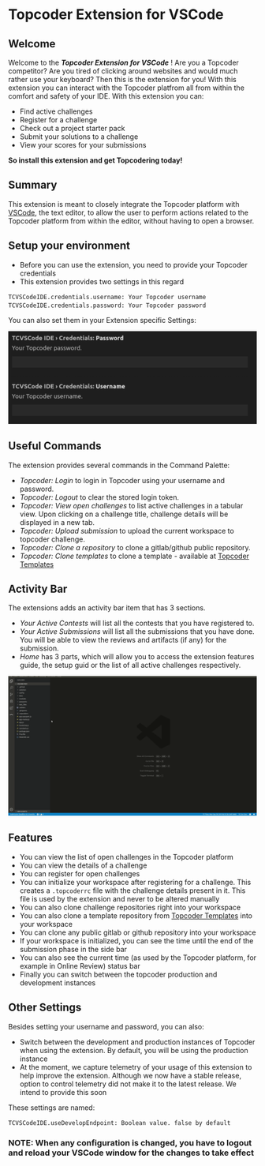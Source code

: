 # Topcoder Extension for VSCode 

## Welcome
Welcome to the _**Topcoder Extension for VSCode**_ ! Are you a Topcoder competitor? Are you tired of clicking around websites and would much rather use your keyboard? Then this is the extension for you! With this extension you can interact with the Topcoder platfrom all from within the comfort and safety of your IDE. With this extension you can: 
- Find active challenges
- Register for a challenge
- Check out a project starter pack
- Submit your solutions to a challenge
- View your scores for your submissions

**So install this extension and get Topcodering today!**

## Summary
This extension is meant to closely integrate the Topcoder platform with [VSCode](https://code.visualstudio.com/), the text editor, to allow the user to perform actions related to the Topcoder platform from within the editor, without having to open a browser.

## Setup your environment

- Before you can use the extension, you need to provide your Topcoder credentials
- This extension provides two settings in this regard

```bash
TCVSCodeIDE.credentials.username: Your Topcoder username
TCVSCodeIDE.credentials.password: Your Topcoder password
```

You can also set them in your Extension specific Settings:

![Settings Credentials](/images/settings_credentials.png)

## Useful Commands

The extension provides several commands in the Command Palette:

- *Topcoder: Login* to login in Topcoder using your username and password.
- *Topcoder: Logout* to clear the stored login token.
- *Topcoder: View open challenges* to list active challenges in a tabular view. Upon clicking on a challenge title, challenge details will be displayed in a new tab.
- *Topcoder: Upload submission* to upload the current workspace to topcoder challenge.
- *Topcoder: Clone a repository* to clone a gitlab/github public repository.
- *Topcoder: Clone templates* to clone a template - available at [Topcoder Templates](https://github.com/topcoder-platform-templates)

## Activity Bar

The extensions adds an activity bar item that has 3 sections.

- *Your Active Contests*  will list all the contests that you have registered to.
- *Your Active Submissions* will list all the submissions that you have done. You will be able to view the reviews and artifacts (if any) for the submission.
- *Home* has 3 parts, which will allow you to access the extension features guide, the setup guid or the list of all active challenges respectively.

![Activity Bar](/images/activity_bar.gif)

## Features

- You can view the list of open challenges in the Topcoder platform
- You can view the details of a challenge
- You can register for open challenges
- You can initialize your workspace after registering for a challenge. This creates a `.topcoderrc` file with the challenge details present in it. This file is used by the extension and never to be altered manually
- You can also clone challenge repositories right into your workspace
- You can also clone a template repository from [Topcoder Templates](https://github.com/topcoder-platform-templates) into your workspace
- You can clone any public gitlab or github repository into your workspace
- If your workspace is initialized, you can see the time until the end of the submission phase in the side bar
- You can also see the current time (as used by the Topcoder platform, for example in Online Review) status bar
- Finally you can switch between the topcoder production and development instances

## Other Settings

Besides setting your username and password, you can also:

- Switch between the development and production instances of Topcoder when using the extension. By default, you will be using the production instance
- At the moment, we capture telemetry of your usage of this extension to help improve the extension. Although we now have a stable release, option to control telemetry did not make it to the latest release. We intend to provide this soon

These settings are named:

```bash
TCVSCodeIDE.useDevelopEndpoint: Boolean value. false by default
```

### NOTE: When any configuration is changed, you have to logout and reload your VSCode window for the changes to take effect
